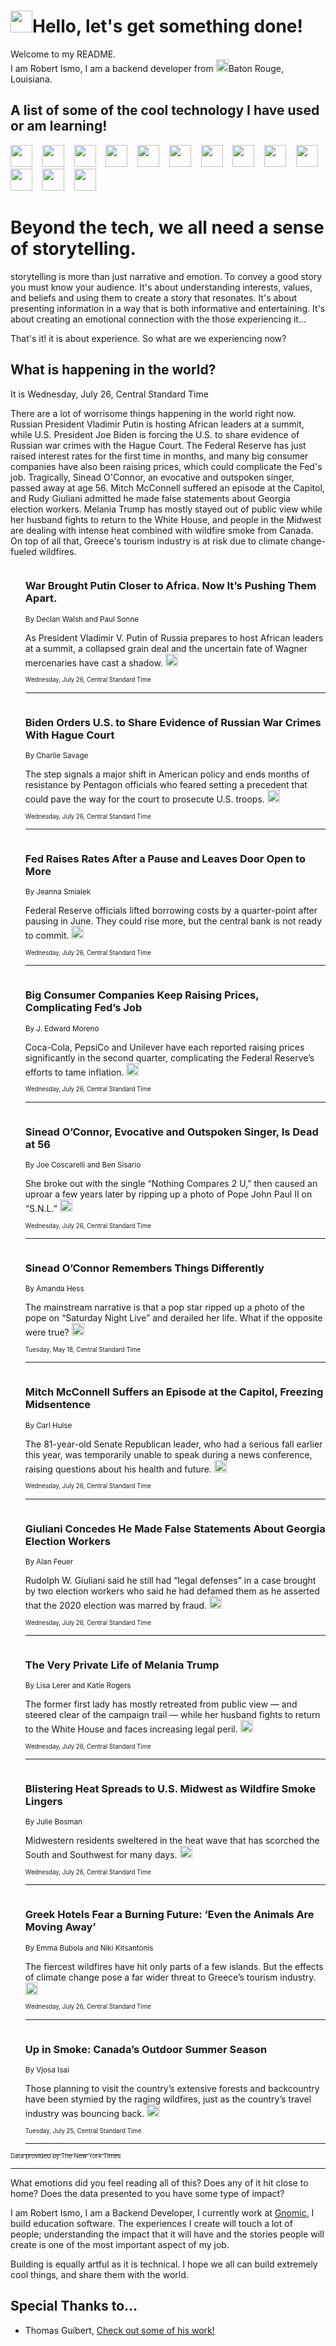 <h1><img src="https://emojis.slackmojis.com/emojis/images/1643514375/3493/hot-coffee.gif?1643514375" width="35"/>Hello, let's get something done!</h1>

<p>Welcome to my README.<br/>
I am Robert Ismo, I am a backend developer from <img src="https://emojis.slackmojis.com/emojis/images/1638395689/50435/moulin_rouge.png?1638395689" width="20"/>Baton Rouge, Louisiana.</p>
<h2>A list of some of the cool technology I have used or am learning!</h2>
<p>
<img src="https://emojis.slackmojis.com/emojis/images/1643516091/21142/meow_bongotap.gif?1643516091" width="35" alt="">
<img src="https://img.shields.io/badge/Favorite%20Frontend%20Framework-SvelteKit-f83903" alt="">
<img src="https://img.shields.io/badge/Second%20Favorite-Vue-40b581" alt="">
<img src="https://img.shields.io/badge/Most%20Used%20Runtime-Nodejs-78b061" alt="">
<img src="https://emojis.slackmojis.com/emojis/images/1643517416/34482/fire.gif?1643517416" width="35" alt="">
<img src="https://img.shields.io/badge/Javascript%20But%20Better-Typescript-0078ca" alt="">
<img src="https://img.shields.io/badge/Favorite%20Language-Elixir-3e244d" alt="">
<img src="https://img.shields.io/badge/Containerize%20Everything-Docker-6ac9ef" alt="">
<img src="https://emojis.slackmojis.com/emojis/images/1643514596/5999/meow_party.gif?1643514596" width="35" alt="">
<img src="https://img.shields.io/badge/API%20Love%20Language-Graphql-de32a5" alt="">
<img src="https://img.shields.io/badge/Our%20Favorite%20Version%20Controller-Git-e94f33" alt="">
<img src="https://img.shields.io/badge/Favorite%20Database-Redis-d42d1d" alt="">
<img src="https://emojis.slackmojis.com/emojis/images/1643514559/5584/deployparrot.gif?1643514559" width="35" alt="">
<img src="https://img.shields.io/badge/Container%20Interstate-RabbitMQ-f66200" alt="">
<img src="https://img.shields.io/badge/Gotta%20Learn-Kubernetes-316adf" alt="">
<img src="https://img.shields.io/badge/Really%20Mature%20Now-WASM-654fef" alt="">
<img src="https://emojis.slackmojis.com/emojis/images/1666642497/61942/dance_vibe.gif?1666642497" width="35" alt="">
<img src="https://img.shields.io/badge/For%20My%20M1-ARM64-657d96" alt="">
<img src="https://img.shields.io/badge/Loving%20This%20So%20Much-TailwindCSS-17bcb5" alt="">
<img src="https://img.shields.io/badge/Cool%20Build%20Tool-Vite-f9cb24" alt="">
<img src="https://emojis.slackmojis.com/emojis/images/1669231376/62819/working-on-it.gif?1669231376" width="35" alt="">
<img src="https://img.shields.io/badge/Fun%20and%20Easy%20Database-MongoDB-5f8c49" alt="">
<img src="https://img.shields.io/badge/JS%20Life%20Support-NPM-c73737" alt="">
<img src="https://img.shields.io/badge/I%20Liked%20It-DynamoDB-0073b9" alt="">
<img src="https://emojis.slackmojis.com/emojis/images/1643514045/46/question.gif?1643514045" width="35" alt="">
<img src="https://img.shields.io/badge/cool-React-60d6f9" alt="">
<img src="https://img.shields.io/badge/Future%20Big%20Project-Lambda-f37e00" alt="">
<img src="https://img.shields.io/badge/NPM%20But%20Better-PNPM-f1aa07" alt="">
<img src="https://emojis.slackmojis.com/emojis/images/1643514943/9662/fbwow.gif?1643514943" width="35" alt="">
<img src="https://img.shields.io/badge/First%20Language-C-662079" alt="">
<img src="https://img.shields.io/badge/Where%20I%20Deploy%20Frontend-Vercel-000000" alt="">
<img src="https://img.shields.io/badge/Who%20Does%20not%20Want%20an%20App-Swift-f9492a" alt="">
<img src="https://emojis.slackmojis.com/emojis/images/1643514058/151/javascript.png?1643514058" width="35" alt="">
<img src="https://img.shields.io/badge/cool-Python-fbd542" alt="">
<img src="https://img.shields.io/badge/Favorite%20Something-Stripe-656cdc" alt="">
<img src="https://img.shields.io/badge/Of%20Course-HTML5-ed6327" alt="">
<img src="https://emojis.slackmojis.com/emojis/images/1660415405/60731/bomb.gif?1660415405" width="35" alt="">
<img src="https://img.shields.io/badge/hate-CSS-2964ec" alt="">
<img src="https://img.shields.io/badge/Learning-CircleCI-141215" alt="">
<img src="https://img.shields.io/badge/Learning-Rust-fbbb3b" alt="">
<img src="https://emojis.slackmojis.com/emojis/images/1660415397/60712/writing-hand.gif?1660415397" width="35" alt="">
<img src="https://img.shields.io/badge/Dev%20Browser%20of%20Choice-Firefox-cc4e26" alt="">
<img src="https://img.shields.io/badge/Recoverying%20From%20Windows-UNIX-1781e3" alt="">
<img src="https://img.shields.io/badge/LOVE-LogSeq-90c1c2" alt="">
<img src="https://emojis.slackmojis.com/emojis/images/1643514066/223/kirby.gif?1643514066" width="35" alt="">
<img src="https://img.shields.io/badge/Daily%20Driver-MacOS-e6e6e8" alt="">
<img src="https://img.shields.io/badge/Git%20Server-Github-000000" alt="">
<img src="https://img.shields.io/badge/enjoyable-EC2-f17428" alt="">
<img src="https://emojis.slackmojis.com/emojis/images/1643514239/2069/excited.gif?1643514239" width="35" alt="">
</p>
<h1>Beyond the tech, we all need a sense of storytelling.</h1>
<p>storytelling is more than just narrative and emotion. To convey a good story you must know your audience. It's about understanding interests, values, and beliefs and using them to create a story that resonates. It's about presenting information in a way that is both informative and entertaining. It's about creating an emotional connection with the those experiencing it...</p>
<p>That's it! it is about experience. So what are we experiencing now?</p>
<h2>What is happening in the world?</h2>
<p>It is Wednesday, July 26, Central Standard Time</p>
<p>
There are a lot of worrisome things happening in the world right now. Russian President Vladimir Putin is hosting African leaders at a summit, while U.S. President Joe Biden is forcing the U.S. to share evidence of Russian war crimes with the Hague Court. The Federal Reserve has just raised interest rates for the first time in months, and many big consumer companies have also been raising prices, which could complicate the Fed&#39;s job. Tragically, Sinead O&#39;Connor, an evocative and outspoken singer, passed away at age 56. Mitch McConnell suffered an episode at the Capitol, and Rudy Giuliani admitted he made false statements about Georgia election workers. Melania Trump has mostly stayed out of public view while her husband fights to return to the White House, and people in the Midwest are dealing with intense heat combined with wildfire smoke from Canada. On top of all that, Greece&#39;s tourism industry is at risk due to climate change-fueled wildfires.</p>
<ol>
<img src="https://img.shields.io/badge/-world-blue" alt="">
<h3>War Brought Putin Closer to Africa. Now It’s Pushing Them Apart.</h3>
<sub>By Declan Walsh and Paul Sonne</sub>
<p>As President Vladimir V. Putin of Russia prepares to host African leaders at a summit, a collapsed grain deal and the uncertain fate of Wagner mercenaries have cast a shadow.  <a href="https://nyti.ms/3pXpy7b"><img src="https://developer.nytimes.com/files/poweredby_nytimes_30b.png?v=1583354208352" height="20"></a></p>
<sub><sub>Wednesday, July 26, Central Standard Time</sub></sub>
<hr/>
<img src="https://img.shields.io/badge/-us-blue" alt="">
<h3>Biden Orders U.S. to Share Evidence of Russian War Crimes With Hague Court</h3>
<sub>By Charlie Savage</sub>
<p>The step signals a major shift in American policy and ends months of resistance by Pentagon officials who feared setting a precedent that could pave the way for the court to prosecute U.S. troops.  <a href="https://nyti.ms/3rHkxQp"><img src="https://developer.nytimes.com/files/poweredby_nytimes_30b.png?v=1583354208352" height="20"></a></p>
<sub><sub>Wednesday, July 26, Central Standard Time</sub></sub>
<hr/>
<img src="https://img.shields.io/badge/-business-blue" alt="">
<h3>Fed Raises Rates After a Pause and Leaves Door Open to More</h3>
<sub>By Jeanna Smialek</sub>
<p>Federal Reserve officials lifted borrowing costs by a quarter-point after pausing in June. They could rise more, but the central bank is not ready to commit.  <a href="https://nyti.ms/3KD2zFB"><img src="https://developer.nytimes.com/files/poweredby_nytimes_30b.png?v=1583354208352" height="20"></a></p>
<sub><sub>Wednesday, July 26, Central Standard Time</sub></sub>
<hr/>
<img src="https://img.shields.io/badge/-business-blue" alt="">
<h3>Big Consumer Companies Keep Raising Prices, Complicating Fed’s Job</h3>
<sub>By J. Edward Moreno</sub>
<p>Coca-Cola, PepsiCo and Unilever have each reported raising prices significantly in the second quarter, complicating the Federal Reserve’s efforts to tame inflation.  <a href="https://nyti.ms/44YtMtW"><img src="https://developer.nytimes.com/files/poweredby_nytimes_30b.png?v=1583354208352" height="20"></a></p>
<sub><sub>Wednesday, July 26, Central Standard Time</sub></sub>
<hr/>
<img src="https://img.shields.io/badge/-arts-blue" alt="">
<h3>Sinead O’Connor, Evocative and Outspoken Singer, Is Dead at 56</h3>
<sub>By Joe Coscarelli and Ben Sisario</sub>
<p>She broke out with the single “Nothing Compares 2 U,” then caused an uproar a few years later by ripping up a photo of Pope John Paul II on “S.N.L.”  <a href="https://nyti.ms/3O6RDAR"><img src="https://developer.nytimes.com/files/poweredby_nytimes_30b.png?v=1583354208352" height="20"></a></p>
<sub><sub>Wednesday, July 26, Central Standard Time</sub></sub>
<hr/>
<img src="https://img.shields.io/badge/-arts-blue" alt="">
<h3>Sinead O’Connor Remembers Things Differently</h3>
<sub>By Amanda Hess</sub>
<p>The mainstream narrative is that a pop star ripped up a photo of the pope on “Saturday Night Live” and derailed her life. What if the opposite were true?  <a href="https://nyti.ms/3uYNG6w"><img src="https://developer.nytimes.com/files/poweredby_nytimes_30b.png?v=1583354208352" height="20"></a></p>
<sub><sub>Tuesday, May 18, Central Standard Time</sub></sub>
<hr/>
<img src="https://img.shields.io/badge/-us-blue" alt="">
<h3>Mitch McConnell Suffers an Episode at the Capitol, Freezing Midsentence</h3>
<sub>By Carl Hulse</sub>
<p>The 81-year-old Senate Republican leader, who had a serious fall earlier this year, was temporarily unable to speak during a news conference, raising questions about his health and future.  <a href="https://nyti.ms/3KftqqJ"><img src="https://developer.nytimes.com/files/poweredby_nytimes_30b.png?v=1583354208352" height="20"></a></p>
<sub><sub>Wednesday, July 26, Central Standard Time</sub></sub>
<hr/>
<img src="https://img.shields.io/badge/-us-blue" alt="">
<h3>Giuliani Concedes He Made False Statements About Georgia Election Workers</h3>
<sub>By Alan Feuer</sub>
<p>Rudolph W. Giuliani said he still had “legal defenses” in a case brought by two election workers who said he had defamed them as he asserted that the 2020 election was marred by fraud.  <a href="https://nyti.ms/3rPO1LT"><img src="https://developer.nytimes.com/files/poweredby_nytimes_30b.png?v=1583354208352" height="20"></a></p>
<sub><sub>Wednesday, July 26, Central Standard Time</sub></sub>
<hr/>
<img src="https://img.shields.io/badge/-us-blue" alt="">
<h3>The Very Private Life of Melania Trump</h3>
<sub>By Lisa Lerer and Katie Rogers</sub>
<p>The former first lady has mostly retreated from public view — and steered clear of the campaign trail — while her husband fights to return to the White House and faces increasing legal peril.  <a href="https://nyti.ms/44FM4R3"><img src="https://developer.nytimes.com/files/poweredby_nytimes_30b.png?v=1583354208352" height="20"></a></p>
<sub><sub>Wednesday, July 26, Central Standard Time</sub></sub>
<hr/>
<img src="https://img.shields.io/badge/-us-blue" alt="">
<h3>Blistering Heat Spreads to U.S. Midwest as Wildfire Smoke Lingers</h3>
<sub>By Julie Bosman</sub>
<p>Midwestern residents sweltered in the heat wave that has scorched the South and Southwest for many days.  <a href="https://nyti.ms/3KaBAAD"><img src="https://developer.nytimes.com/files/poweredby_nytimes_30b.png?v=1583354208352" height="20"></a></p>
<sub><sub>Wednesday, July 26, Central Standard Time</sub></sub>
<hr/>
<img src="https://img.shields.io/badge/-world-blue" alt="">
<h3>Greek Hotels Fear a Burning Future: ‘Even the Animals Are Moving Away’</h3>
<sub>By Emma Bubola and Niki Kitsantonis</sub>
<p>The fiercest wildfires have hit only parts of a few islands. But the effects of climate change pose a far wider threat to Greece’s tourism industry.  <a href="https://nyti.ms/3KD4wBV"><img src="https://developer.nytimes.com/files/poweredby_nytimes_30b.png?v=1583354208352" height="20"></a></p>
<sub><sub>Wednesday, July 26, Central Standard Time</sub></sub>
<hr/>
<img src="https://img.shields.io/badge/-travel-blue" alt="">
<h3>Up in Smoke: Canada’s Outdoor Summer Season</h3>
<sub>By Vjosa Isai</sub>
<p>Those planning to visit the country’s extensive forests and backcountry have been stymied by the raging wildfires, just as the country’s travel industry was bouncing back.  <a href="https://nyti.ms/44Kz5xl"><img src="https://developer.nytimes.com/files/poweredby_nytimes_30b.png?v=1583354208352" height="20"></a></p>
<sub><sub>Tuesday, July 25, Central Standard Time</sub></sub>
<hr/>
</ol>
<a href="https://developer.nytimes.com"><sub><sub>Data provided by The New York Times</sub></sub></a>
<hr/>
<p>What emotions did you feel reading all of this? Does any of it hit close to home? Does the data presented to you have some type of impact?</p>
<p>I am Robert Ismo, I am a Backend Developer, I currently work at <a href="https://gnomic.education/">Gnomic</a>, I build education software. The experiences I create will touch a lot of people; understanding the impact that it will have and the stories people will create is one of the most important aspect of my job.</p>
<p>Building is equally artful as it is technical. I hope we all can build extremely cool things, and share them with the world.</p>
<h2>Special Thanks to...</h2>
<ul>
<li>Thomas Guibert, <a href="https://github.com/thmsgbrt/thmsgbrt">Check out some of his work!</a></li>
</ul>